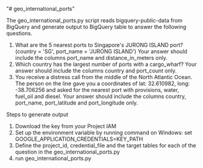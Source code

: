 "# geo_international_ports" 


The geo_international_ports.py script reads bigquery-public-data from BigQuery and generate output to BigQuery table to answer the following questions.

1. What are the 5 nearest ports to Singapore's JURONG ISLAND port?
(country = 'SG', port_name = 'JURONG ISLAND')
Your answer should include the columns port_name and distance_in_meters only.
2. Which country has the largest number of ports with a cargo_wharf? Your answer should include
the columns country and port_count only.
3. You receive a distress call from the middle of the North Atlantic Ocean. The person on the line gave you
a coordinates of lat: 32.610982, long: -38.706256 and asked for the nearest port with
provisions, water, fuel_oil and diesel. Your answer should include the columns
country, port_name, port_latitude and port_longitude only.


Steps to generate output
1. Download the key from your Project IAM 
2. Set up the environment variable by running command on Windows: set GOOGLE_APPLICATION_CREDENTIALS=KEY_PATH
3. Define the project_id, credential_file and the target tables for each of the question in the geo_international_ports.py
4. run geo_international_ports.py
